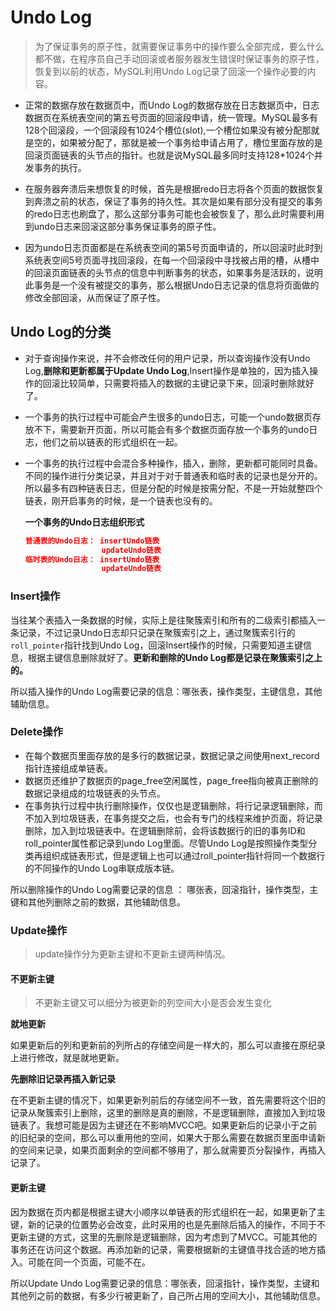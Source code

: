 # Undo Log

> 为了保证事务的原子性，就需要保证事务中的操作要么全部完成，要么什么都不做，在程序员自己手动回滚或者服务器发生错误时保证事务的原子性，恢复到以前的状态，MySQL利用Undo Log记录了回滚一个操作必要的内容。

- 正常的数据存放在数据页中，而Undo Log的数据存放在日志数据页中，日志数据页在系统表空间的第五号页面的回滚段申请，统一管理。MySQL最多有128个回滚段，一个回滚段有1024个槽位(slot),一个槽位如果没有被分配那就是空的，如果被分配了，那就是被一个事务给申请占用了，槽位里面存放的是回滚页面链表的头节点的指针。也就是说MySQL最多同时支持128*1024个并发事务的执行。

- 在服务器奔溃后来想恢复的时候，首先是根据redo日志将各个页面的数据恢复到奔溃之前的状态，保证了事务的持久性。其次是如果有部分没有提交的事务的redo日志也刷盘了，那么这部分事务可能也会被恢复了，那么此时需要利用到undo日志来回滚这部分事务保证事务的原子性。
- 因为undo日志页面都是在系统表空间的第5号页面申请的，所以回滚时此时到系统表空间5号页面寻找回滚段，在每一个回滚段中寻找被占用的槽，从槽中的回滚页面链表的头节点的信息中判断事务的状态，如果事务是活跃的，说明此事务是一个没有被提交的事务，那么根据Undo日志记录的信息将页面做的修改全部回滚，从而保证了原子性。

## Undo Log的分类

- 对于查询操作来说，并不会修改任何的用户记录，所以查询操作没有Undo Log,**删除和更新都属于Update Undo Log**,Insert操作是单独的，因为插入操作的回滚比较简单，只需要将插入的数据的主键记录下来，回滚时删除就好了。

- 一个事务的执行过程中可能会产生很多的undo日志，可能一个undo数据页存放不下，需要新开页面，所以可能会有多个数据页面存放一个事务的undo日志，他们之前以链表的形式组织在一起。

- 一个事务的执行过程中会混合多种操作，插入，删除，更新都可能同时具备。不同的操作进行分类记录，并且对于对于普通表和临时表的记录也是分开的。所以最多有四种链表日志，但是分配的时候是按需分配，不是一开始就整四个链表，刚开启事务的时候，是一个链表也没有的。

  **一个事务的Undo日志组织形式**

  ```json
  普通表的Undo日志： insertUndo链表
                   updateUndo链表
  临时表的Undo日志： insertUndo链表
                   updateUndo链表
  ```

### Insert操作

当往某个表插入一条数据的时候，实际上是往聚簇索引和所有的二级索引都插入一条记录，不过记录Undo日志却只记录在聚簇索引之上，通过聚簇索引行的`roll_pointer`指针找到Undo Log，回滚Insert操作的时候，只需要知道主键信息，根据主键信息删除就好了。**更新和删除的Undo Log都是记录在聚簇索引之上的。**

所以插入操作的Undo Log需要记录的信息：哪张表，操作类型，主键信息，其他辅助信息。

### Delete操作

- 在每个数据页里面存放的是多行的数据记录，数据记录之间使用next_record指针连接组成单链表。
- 数据页还维护了数据页的page_free空闲属性，page_free指向被真正删除的数据记录组成的垃圾链表的头节点。
- 在事务执行过程中执行删除操作，仅仅也是逻辑删除，将行记录逻辑删除，而不加入到垃圾链表，在事务提交之后，也会有专门的线程来维护页面，将记录删除，加入到垃圾链表中。在逻辑删除前，会将该数据行的旧的事务ID和roll_pointer属性都记录到undo Log里面。尽管Undo Log是按照操作类型分类再组织成链表形式，但是逻辑上也可以通过roll_pointer指针将同一个数据行的不同操作的Undo  Log串联成版本链。

所以删除操作的Undo Log需要记录的信息 ： 哪张表，回滚指针，操作类型，主键和其他列删除之前的数据，其他辅助信息。 

### Update操作

>  update操作分为更新主键和不更新主键两种情况。

#### 不更新主键

> 不更新主键又可以细分为被更新的列空间大小是否会发生变化

**就地更新**

如果更新后的列和更新前的列所占的存储空间是一样大的，那么可以直接在原纪录上进行修改，就是就地更新。

**先删除旧记录再插入新记录**

在不更新主键的情况下，如果更新列前后的存储空间不一致，首先需要将这个旧的记录从聚簇索引上删除，这里的删除是真的删除，不是逻辑删除，直接加入到垃圾链表了。我想可能是因为主键还在不影响MVCC吧。如果更新后的记录小于之前的旧纪录的空间，那么可以重用他的空间，如果大于那么需要在数据页里面申请新的空间来记录，如果页面剩余的空间都不够用了，那么就需要页分裂操作，再插入记录了。

#### 更新主键

因为数据在页内都是根据主键大小顺序以单链表的形式组织在一起，如果更新了主键，新的记录的位置势必会改变，此时采用的也是先删除后插入的操作，不同于不更新主键的方式，这里的先删除是逻辑删除，因为考虑到了MVCC。可能其他的事务还在访问这个数据。再添加新的记录，需要根据新的主键值寻找合适的地方插入。可能在同一个页面，可能不在。

所以Update Undo Log需要记录的信息：哪张表，回滚指针，操作类型，主键和其他列之前的数据，有多少行被更新了，自己所占用的空间大小，其他辅助信息。